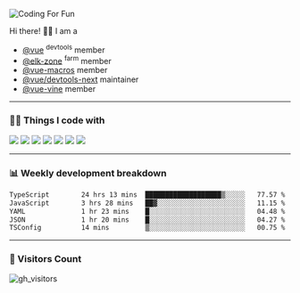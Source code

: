 ![Coding For Fun](https://glitch-art.vercel.app/api/simple?word=<Life%20/>)

Hi there! 👋🏻 I am a

- [@vue](https://github.com/vuejs) <sup>devtools</sup> member
- [@elk-zone](https://github.com/elk-zone) <sup>farm</sup> member
- [@vue-macros](https://github.com/vue-macros) member
- [@vue/devtools-next](https://github.com/vuejs/devtools-next) maintainer
- [@vue-vine](https://github.com/vue-vine/vue-vine) member

<hr>

### 🧑‍💻 Things I code with

<code><a href="https://github.com/vuejs/core"><img src="https://api.iconify.design/logos:vue.svg" /></a></code> 
<code><a href="https://github.com/vitejs/vite"><img src="https://api.iconify.design/logos:vitejs.svg" /></a></code> 
<code><a href="https://github.com/solidjs/solid"><img src="https://api.iconify.design/logos:solidjs-icon.svg" /></a></code> 
<code><a href="https://github.com/microsoft/TypeScript"><img src="https://api.iconify.design/logos:typescript-icon.svg" /></a></code>
<code><a href="https://github.com/unocss/unocss"><img src="https://api.iconify.design/logos:unocss.svg" /></a></code> 
<code><a href="https://github.com/rust-lang/rust"><img src="https://api.iconify.design/logos:rust.svg" /></a></code>
<code><a href="https://threejs.org/"><img src="https://api.iconify.design/logos:threejs.svg" /></a></code>
<hr>

### 📊 Weekly development breakdown

<!--START_SECTION:waka-->

```txt
TypeScript        24 hrs 13 mins  ███████████████████▒░░░░░   77.57 %
JavaScript        3 hrs 28 mins   ██▓░░░░░░░░░░░░░░░░░░░░░░   11.15 %
YAML              1 hr 23 mins    █░░░░░░░░░░░░░░░░░░░░░░░░   04.48 %
JSON              1 hr 20 mins    █░░░░░░░░░░░░░░░░░░░░░░░░   04.27 %
TSConfig          14 mins         ▒░░░░░░░░░░░░░░░░░░░░░░░░   00.75 %
```

<!--END_SECTION:waka-->

<hr>

### 👀 Visitors Count

![gh_visitors](https://profile-counter.glitch.me/alexzhang1030/count.svg)
